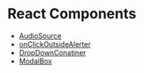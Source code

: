 # React Components

* [AudioSource](./react_components/AudioSource.md)
* [onClickOutsideAlerter](./react_components/onClickOutsideAlerter.md)
* [DropDownConatiner](./react_components/DropDownContainer.md)
* [ModalBox](./react_components//ModalBox.md)
